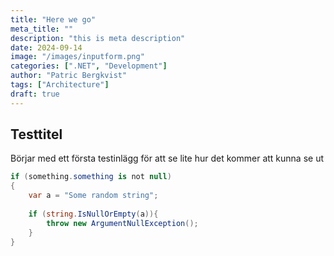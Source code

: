 ```yaml
---
title: "Here we go"
meta_title: ""
description: "this is meta description"
date: 2024-09-14
image: "/images/inputform.png"
categories: [".NET", "Development"]
author: "Patric Bergkvist"
tags: ["Architecture"]
draft: true
---
```


## Testtitel
Börjar med ett första testinlägg för att se lite hur det kommer att kunna se ut

```csharp
if (something.something is not null)
{
    var a = "Some random string";
    
    if (string.IsNullOrEmpty(a)){
        throw new ArgumentNullException();
    }
}
```